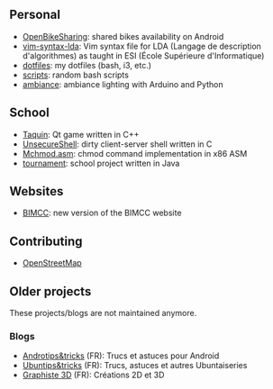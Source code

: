 <!-- 
.. title: Projects
.. slug: projects
.. date: 05/22/2014 01:33:25 AM UTC+02:00
.. tags: 
.. link: 
.. description: 
.. type: text
-->

## Personal

* [OpenBikeSharing](http://openbikesharing.org "OpenBikeSharing"): shared bikes availability on Android
* [vim-syntax-lda](https://github.com/bparmentier/vim-syntax-lda "vim-syntax-lda"): Vim syntax file for LDA (Langage de description d'algorithmes) as taught in ESI (École Supérieure d'Informatique)
* [dotfiles](https://github.com/bparmentier/dotfiles "dotfiles"): my dotfiles (bash, i3, etc.)
* [scripts](https://github.com/bparmentier/scripts "scripts"): random bash scripts
* [ambiance](https://github.com/bparmentier/ambiance "ambiance"): ambiance lighting with Arduino and Python

## School

* [Taquin](https://github.com/bparmentier/Taquin "Taquin"): Qt game written in C++
* [UnsecureShell](https://github.com/bparmentier/UnsecureShell "UnsecureShell"): dirty client-server shell written in C
* [Mchmod.asm](https://github.com/bparmentier/Mchmod.asm "Mchmod.asm"): chmod command implementation in x86 ASM
* [tournament](https://github.com/bparmentier/tournament "tournament"): school project written in Java


## Websites

* [BIMCC](http://www.bimcc.org/v2 "BIMCC website"): new version of the BIMCC website

## Contributing

* [OpenStreetMap](https://openstreetmap.org/user/bparmentier "OpenStreetMap profile")

## Older projects

These projects/blogs are not maintained anymore.

### Blogs

* [Androtips&tricks](http://androtipsandtricks.blogspot.be/ "Androtips&tricks") (FR): Trucs et astuces pour Android
* [Ubuntips&tricks](http://ubuntipsandtricks.blogspot.be/ "Ubuntips&tricks") (FR): Trucs, astuces et autres Ubuntaiseries
* [Graphiste 3D](http://graphiste3d.blogspot.be/ "Graphiste 3D") (FR): Créations 2D et 3D

